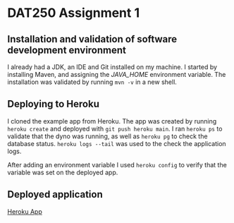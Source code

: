 # DAT250 Assignment 1

## Installation and validation of software development environment
I already had a JDK, an IDE and Git installed on my machine. I started by installing Maven, and assigning the <i>JAVA_HOME</i> environment variable. The installation was validated by running `mvn -v` in a new shell.

## Deploying to Heroku
I cloned the example app from Heroku. The app was created by running `heroku create` and deployed with `git push heroku main`. I ran `heroku ps` to validate that the dyno was running, as well as `heroku pg` to check the database status. `heroku logs --tail` was used to the check the application logs.

After adding an environment variable I used `heroku config` to verify that the variable was set on the deployed app.

## Deployed application
[Heroku App](https://sleepy-springs-02567.herokuapp.com/)